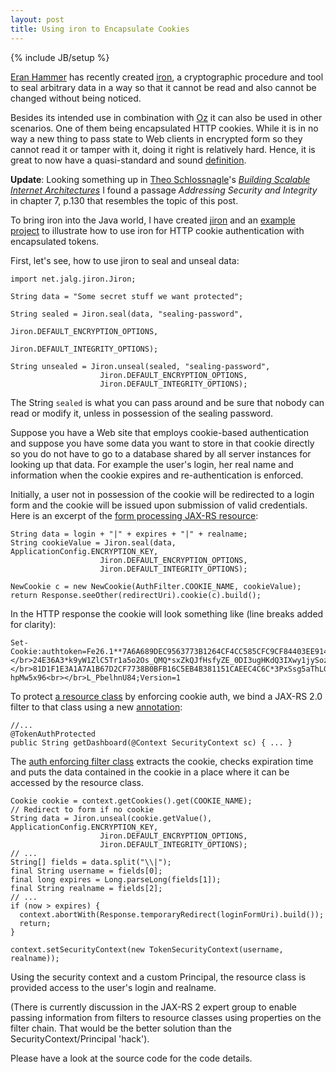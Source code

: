 ```yaml
---
layout: post
title: Using iron to Encapsulate Cookies
---
```

{% include JB/setup %}

[Eran Hammer](http://hueniverse.com) has recently created [iron](https://github.com/hueniverse/iron), a cryptographic procedure and tool to seal arbitrary data in a way so that it cannot be read and also cannot be changed without being noticed.

Besides its intended use in combination with [Oz](https://github.com/hueniverse/oz) it can also be used in other scenarios. One of them being encapsulated HTTP cookies. While it is in no way a new thing to pass state to Web clients in encrypted form so they cannot read it or tamper with it, doing it right is relatively hard. Hence, it is great to now have a quasi-standard and sound [definition](https://github.com/hueniverse/iron#introduction).

**Update**: Looking something up in [Theo Schlossnagle](https://twitter.com/postwait)'s [_Building Scalable Internet Architectures_](http://omniti.com/writes/scalable-internet-architectures) I found a passage _Addressing Security and Integrity_ in chapter 7, p.130 that resembles the topic of this post.


To bring iron into the Java world, I have created [jiron](https://github.com/algermissen/jiron) and an [example project](https://github.com/algermissen/iron-cookie) to illustrate how to use iron for HTTP cookie authentication with encapsulated tokens.

First, let's see, how to use jiron to seal and unseal data:
    
    import net.jalg.jiron.Jiron;
    
    String data = "Some secret stuff we want protected";
    
    String sealed = Jiron.seal(data, "sealing-password",
                                            Jiron.DEFAULT_ENCRYPTION_OPTIONS,
                                            Jiron.DEFAULT_INTEGRITY_OPTIONS);
       
    String unsealed = Jiron.unseal(sealed, "sealing-password",
    					Jiron.DEFAULT_ENCRYPTION_OPTIONS,
    					Jiron.DEFAULT_INTEGRITY_OPTIONS);

The String `sealed` is what you can pass around and be sure that nobody can read or modify it, unless in possession of the sealing password.

Suppose you have a Web site that employs cookie-based authentication and suppose you have some data you want to store in that cookie directly so you do not have to go to a database shared by all server instances for looking up that data. For example the user's login, her real name and information when the cookie expires and re-authentication is enforced.

Initially, a user not in possession of the cookie will be redirected to a login form and the cookie will be issued upon submission of valid credentials. Here is an excerpt of the [form processing JAX-RS resource](https://github.com/algermissen/iron-cookie/blob/master/src/main/java/net/jalg/ironcookie/LoginResource.java):
    
    String data = login + "|" + expires + "|" + realname;
    String cookieValue = Jiron.seal(data, ApplicationConfig.ENCRYPTION_KEY,
    					Jiron.DEFAULT_ENCRYPTION_OPTIONS,
    					Jiron.DEFAULT_INTEGRITY_OPTIONS);
    
    NewCookie c = new NewCookie(AuthFilter.COOKIE_NAME, cookieValue);
    return Response.seeOther(redirectUri).cookie(c).build();

In the HTTP response the cookie will look something like (line breaks added for clarity):
    
    Set-Cookie:authtoken=Fe26.1**7A6A689DEC9563773B1264CF4CC585CFC9CF84403EE9143650D2EC2EE<br></br>24E36A3*k9yW1ZlC5Tr1a5o2Os_QMQ*sxZkQJfHsfyZE_0DI3ugHKdQ3IXwy1jySoz7GrKiTWU*9C58B956A11<br></br>81D1F1E3A1A7A1B67D2CF7738B0BFB16C5EB4B381151CAEEC4C6C*3PxSsg5aThLGvU2e8ItXfep-hpMw5x96<br></br>L_PbelhnU84;Version=1
    
To protect [a resource class](https://github.com/algermissen/iron-cookie/blob/master/src/main/java/net/jalg/ironcookie/DashboardResource.java) by enforcing cookie auth, we bind a JAX-RS 2.0 filter to that class using a new [annotation](https://github.com/algermissen/iron-cookie/blob/master/src/main/java/net/jalg/ironcookie/TokenAuthProtected.java):
    
    //...
    @TokenAuthProtected
    public String getDashboard(@Context SecurityContext sc) { ... }

The [auth enforcing filter class](https://github.com/algermissen/iron-cookie/blob/master/src/main/java/net/jalg/ironcookie/AuthFilter.java) extracts the cookie, checks expiration time and puts the data contained in the cookie in a place where it can be accessed by the resource class.

    Cookie cookie = context.getCookies().get(COOKIE_NAME);
    // Redirect to form if no cookie
    String data = Jiron.unseal(cookie.getValue(), ApplicationConfig.ENCRYPTION_KEY,
    					Jiron.DEFAULT_ENCRYPTION_OPTIONS,
    					Jiron.DEFAULT_INTEGRITY_OPTIONS);
    // ...
    String[] fields = data.split("\\|");
    final String username = fields[0];
    final long expires = Long.parseLong(fields[1]);
    final String realname = fields[2];
    // ...
    if (now > expires) {
      context.abortWith(Response.temporaryRedirect(loginFormUri).build());
      return;
    }
    
    context.setSecurityContext(new TokenSecurityContext(username, realname));

Using the security context and a custom Principal, the resource class is provided access to the user's login and realname.

(There is currently discussion in the JAX-RS 2 expert group to enable passing information from filters to resource classes using properties on the filter chain. That would be the better solution than the SecurityContext/Principal 'hack').

Please have a look at the source code for the code details.

